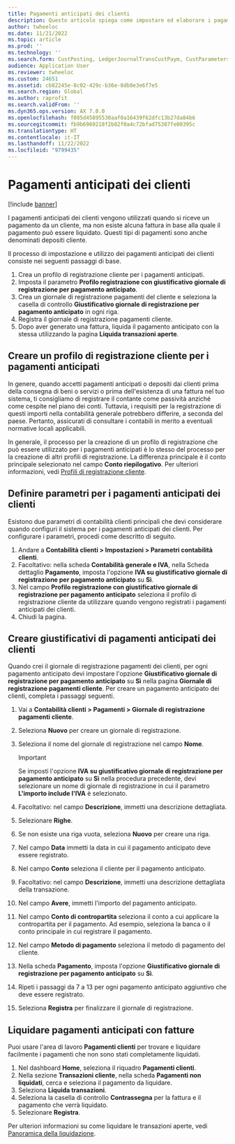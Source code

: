 ```yaml
---
title: Pagamenti anticipati dei clienti
description: Questo articolo spiega come impostare ed elaborare i pagamenti anticipati dei clienti (noti anche come depositi cliente).
author: twheeloc
ms.date: 11/21/2022
ms.topic: article
ms.prod: ''
ms.technology: ''
ms.search.form: CustPosting, LedgerJournalTransCustPaym, CustParameters
audience: Application User
ms.reviewer: twheeloc
ms.custom: 24651
ms.assetid: cb82245e-8c02-429c-b36e-8db0e3e6f7e5
ms.search.region: Global
ms.author: raprofit
ms.search.validFrom: ''
ms.dyn365.ops.version: AX 7.0.0
ms.openlocfilehash: f085d45895530aaf0a16439f62dfc13b27da84b6
ms.sourcegitcommit: fb9b6969218f2b82f0a4c72bfad75387fe00395c
ms.translationtype: HT
ms.contentlocale: it-IT
ms.lasthandoff: 11/22/2022
ms.locfileid: "9799435"
---
```

# <a name="customer-prepayments"></a>Pagamenti anticipati dei clienti

[!include [banner](../includes/banner.md)]

I pagamenti anticipati dei clienti vengono utilizzati quando si riceve un pagamento da un cliente, ma non esiste alcuna fattura in base alla quale il pagamento può essere liquidato. Questi tipi di pagamenti sono anche denominati depositi cliente.

Il processo di impostazione e utilizzo dei pagamenti anticipati dei clienti consiste nei seguenti passaggi di base.

1. Crea un profilo di registrazione cliente per i pagamenti anticipati.
2. Imposta il parametro **Profilo registrazione con giustificativo giornale di registrazione per pagamento anticipato**.
3. Crea un giornale di registrazione pagamenti del cliente e seleziona la casella di controllo **Giustificativo giornale di registrazione per pagamento anticipato** in ogni riga.
4. Registra il giornale di registrazione pagamenti cliente.
5. Dopo aver generato una fattura, liquida il pagamento anticipato con la stessa utilizzando la pagina **Liquida transazioni aperte**.

## <a name="create-a-customer-posting-profile-for-prepayments"></a>Creare un profilo di registrazione cliente per i pagamenti anticipati

In genere, quando accetti pagamenti anticipati o depositi dai clienti prima della consegna di beni o servizi o prima dell'esistenza di una fattura nel tuo sistema, ti consigliamo di registrare il contante come passività anziché come cespite nel piano dei conti. Tuttavia, i requisiti per la registrazione di questi importi nella contabilità generale potrebbero differire, a seconda del paese. Pertanto, assicurati di consultare i contabili in merito a eventuali normative locali applicabili.

In generale, il processo per la creazione di un profilo di registrazione che può essere utilizzato per i pagamenti anticipati è lo stesso del processo per la creazione di altri profili di registrazione. La differenza principale è il conto principale selezionato nel campo **Conto riepilogativo**. Per ulteriori informazioni, vedi [Profili di registrazione cliente](customer-posting-profiles.md).

## <a name="define-parameters-for-customer-prepayments"></a>Definire parametri per i pagamenti anticipati dei clienti

Esistono due parametri di contabilità clienti principali che devi considerare quando configuri il sistema per i pagamenti anticipati dei clienti. Per configurare i parametri, procedi come descritto di seguito.

1. Andare a **Contabilità clienti \> Impostazioni \> Parametri contabilità clienti**.
2. Facoltativo: nella scheda **Contabilità generale e IVA**, nella Scheda dettaglio **Pagamento**, imposta l'opzione **IVA su giustificativo giornale di registrazione per pagamento anticipato** su **Sì**.
3. Nel campo **Profilo registrazione con giustificativo giornale di registrazione per pagamento anticipato** seleziona il profilo di registrazione cliente da utilizzare quando vengono registrati i pagamenti anticipati dei clienti.
4. Chiudi la pagina.

## <a name="create-customer-prepayment-vouchers"></a>Creare giustificativi di pagamenti anticipati dei clienti

Quando crei il giornale di registrazione pagamenti dei clienti, per ogni pagamento anticipato devi impostare l'opzione **Giustificativo giornale di registrazione per pagamento anticipato** su **Sì** nella pagina **Giornale di registrazione pagamenti cliente**. Per creare un pagamento anticipato dei clienti, completa i passaggi seguenti.

1. Vai a **Contabilità clienti \> Pagamenti \> Giornale di registrazione pagamenti cliente**.
2. Seleziona **Nuovo** per creare un giornale di registrazione.
3. Seleziona il nome del giornale di registrazione nel campo **Nome**.

    > [!IMPORTANT]
    > Se imposti l'opzione **IVA su giustificativo giornale di registrazione per pagamento anticipato** su **Sì** nella procedura precedente, devi selezionare un nome di giornale di registrazione in cui il parametro **L'importo include l'IVA** è selezionato. 

4. Facoltativo: nel campo **Descrizione**, immetti una descrizione dettagliata.
5. Selezionare **Righe**.
6. Se non esiste una riga vuota, seleziona **Nuovo** per creare una riga.
7. Nel campo **Data** immetti la data in cui il pagamento anticipato deve essere registrato.
8. Nel campo **Conto** seleziona il cliente per il pagamento anticipato.
9. Facoltativo: nel campo **Descrizione**, immetti una descrizione dettagliata della transazione.
10. Nel campo **Avere**, immetti l'importo del pagamento anticipato.
11. Nel campo **Conto di contropartita** seleziona il conto a cui applicare la contropartita per il pagamento. Ad esempio, seleziona la banca o il conto principale in cui registrare il pagamento.
12. Nel campo **Metodo di pagamento** seleziona il metodo di pagamento del cliente.
13. Nella scheda **Pagamento**, imposta l'opzione **Giustificativo giornale di registrazione per pagamento anticipato** su **Sì**.
14. Ripeti i passaggi da 7 a 13 per ogni pagamento anticipato aggiuntivo che deve essere registrato.
15. Seleziona **Registra** per finalizzare il giornale di registrazione.

## <a name="settle-prepayments-with-invoices"></a>Liquidare pagamenti anticipati con fatture

Puoi usare l'area di lavoro **Pagamenti clienti** per trovare e liquidare facilmente i pagamenti che non sono stati completamente liquidati.

1. Nel dashboard **Home**, seleziona il riquadro **Pagamenti clienti**.
2. Nella sezione **Transazioni cliente**, nella scheda **Pagamenti non liquidati**, cerca e seleziona il pagamento da liquidare.
3. Seleziona **Liquida transazioni**.
4. Seleziona la casella di controllo **Contrassegna** per la fattura e il pagamento che verrà liquidato.
5. Selezionare **Registra**.

Per ulteriori informazioni su come liquidare le transazioni aperte, vedi [Panoramica della liquidazione](/dynamics365/finance/cash-bank-management/settlement-overview).
